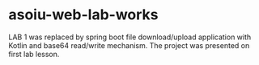 # asoiu-web-lab-works

LAB 1 was replaced by spring boot file download/upload application with Kotlin and base64 read/write mechanism. The project was presented on first lab lesson.
